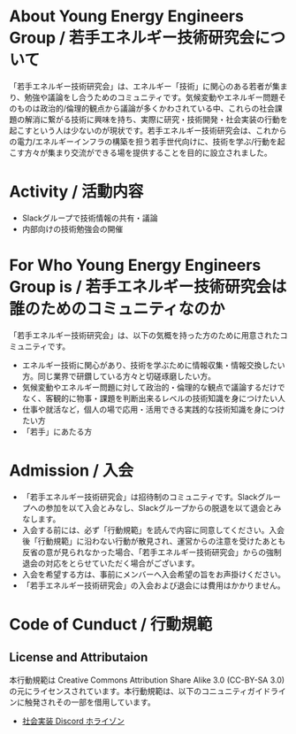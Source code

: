 # About Young Energy Engineers Group / 若手エネルギー技術研究会について
「若手エネルギー技術研究会」は、エネルギー「技術」に関心のある若者が集まり、勉強や議論をし合うためのコミュニティです。気候変動やエネルギー問題そのものは政治的/倫理的観点から議論が多くかわされている中、これらの社会課題の解消に繋がる技術に興味を持ち、実際に研究・技術開発・社会実装の行動を起こすという人は少ないのが現状です。若手エネルギー技術研究会は、これからの電力/エネルギーインフラの構築を担う若手世代向けに、技術を学ぶ/行動を起こす方々が集まり交流ができる場を提供することを目的に設立されました。


# Activity / 活動内容
- Slackグループで技術情報の共有・議論
- 内部向けの技術勉強会の開催

# For Who Young Energy Engineers Group is / 若手エネルギー技術研究会は誰のためのコミュニティなのか
「若手エネルギー技術研究会」は、以下の気概を持った方のために用意されたコミュニティです。
- エネルギー技術に関心があり、技術を学ぶために情報収集・情報交換したい方。同じ業界で研鑽している方々と切磋琢磨したい方。
- 気候変動やエネルギー問題に対して政治的・倫理的な観点で議論するだけでなく、客観的に物事・課題を判断出来るレベルの技術知識を身につけたい人
- 仕事や就活など，個人の場で応用・活用できる実践的な技術知識を身につけたい方
- 「若手」にあたる方

# Admission / 入会
- 「若手エネルギー技術研究会」は招待制のコミュニティです。Slackグループへの参加を以て入会とみなし、Slackグループからの脱退を以て退会とみなします。
- 入会する前には、必ず「行動規範」を読んで内容に同意してください。入会後「行動規範」に沿わない行動が散見され、運営からの注意を受けたあとも反省の意が見られなかった場合、「若手エネルギー技術研究会」からの強制退会の対応をとらせていただく場合がございます。
- 入会を希望する方は、事前にメンバーへ入会希望の旨をお声掛けください。
- 「若手エネルギー技術研究会」の入会および退会には費用はかかりません。

# Code of Cunduct / 行動規範



## License and Attributaion
本行動規範は Creative Commons Attribution Share Alike 3.0 (CC-BY-SA 3.0)の元にライセンスされています。本行動規範は、以下のコニュニティガイドラインに触発されその一部を借用しています。

- [社会実装 Discord ホライゾン](https://future.takaumada.com/code/)
